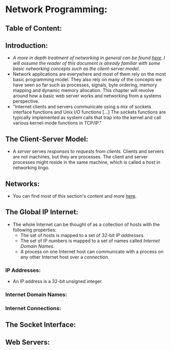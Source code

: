 # Network Programming:
## Table of Content:
## Introduction:
- *A more in depth treatment of networking in general can be found [here](https://github.com/ahmaazouzi/cs-topics/tree/master/networking). I will assume the reader of this document is already familiar with some basic networking concepts such as the client-server model*.
- Network applications are everywhere and most of them rely on the most basic programming model. They also rely on many of the concepts we have seen so far such as processes, signals, byte ordering, memory mapping and dynamic memory allocation. This chapter will revolve around how a basic web server works and networking from a systems perspective.
- "Internet clients and servers communicate using a mix of sockets interface functions and Unix I/O functions [...] The sockets functions are typically implemented as system calls that trap into the kernel and call various kernel-mode functions in TCP/IP."

## The Client-Server Model:
- A *server* serves *responses* to *requests* from *clients*. Clients and servers are not machines, but they are processes. The client and server processes might reside in the same machine, which is called a *host* in networking lingo. 

## Networks:
- You can find most of this section's content and more [here](https://github.com/ahmaazouzi/cs-topics/blob/master/networking/lowlevel.md).

## The Global IP Internet:
- The whole Internet can be thought of as a collection of hosts with the following properties:
	- The set of hosts is mapped to a set of 32-bit *IP addresses*.
	- The set of IP numbers is mapped to a set of names called *Internet Domain Names*.
	- A process on one Internet host can communicate with a process on any other Internet host over a *connection*.

### IP Addresses:
- An IP address is a 32-bit unsigned integer. 

### Internet Domain Names:
### Internet Connections:



## The Socket Interface:
## Web Servers: